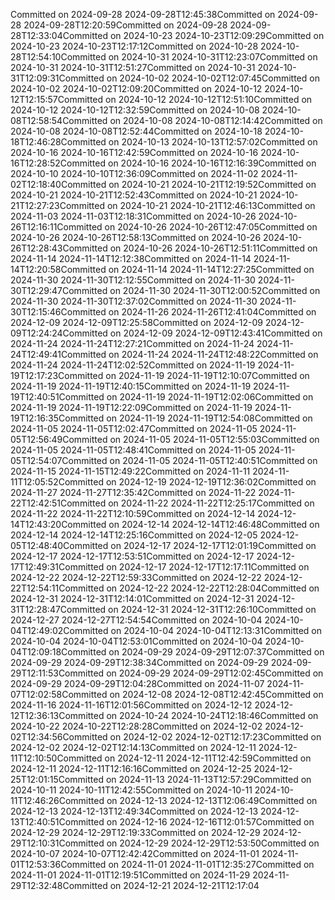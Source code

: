 Committed on 2024-09-28 2024-09-28T12:45:38Committed on 2024-09-28 2024-09-28T12:20:59Committed on 2024-09-28 2024-09-28T12:33:04Committed on 2024-10-23 2024-10-23T12:09:29Committed on 2024-10-23 2024-10-23T12:17:12Committed on 2024-10-28 2024-10-28T12:54:10Committed on 2024-10-31 2024-10-31T12:23:07Committed on 2024-10-31 2024-10-31T12:51:27Committed on 2024-10-31 2024-10-31T12:09:31Committed on 2024-10-02 2024-10-02T12:07:45Committed on 2024-10-02 2024-10-02T12:09:20Committed on 2024-10-12 2024-10-12T12:15:57Committed on 2024-10-12 2024-10-12T12:51:10Committed on 2024-10-12 2024-10-12T12:32:59Committed on 2024-10-08 2024-10-08T12:58:54Committed on 2024-10-08 2024-10-08T12:14:42Committed on 2024-10-08 2024-10-08T12:52:44Committed on 2024-10-18 2024-10-18T12:46:28Committed on 2024-10-13 2024-10-13T12:57:02Committed on 2024-10-16 2024-10-16T12:42:59Committed on 2024-10-16 2024-10-16T12:28:52Committed on 2024-10-16 2024-10-16T12:16:39Committed on 2024-10-10 2024-10-10T12:36:09Committed on 2024-11-02 2024-11-02T12:18:40Committed on 2024-10-21 2024-10-21T12:19:52Committed on 2024-10-21 2024-10-21T12:52:43Committed on 2024-10-21 2024-10-21T12:27:23Committed on 2024-10-21 2024-10-21T12:46:13Committed on 2024-11-03 2024-11-03T12:18:31Committed on 2024-10-26 2024-10-26T12:16:11Committed on 2024-10-26 2024-10-26T12:47:05Committed on 2024-10-26 2024-10-26T12:58:13Committed on 2024-10-26 2024-10-26T12:28:43Committed on 2024-10-26 2024-10-26T12:51:11Committed on 2024-11-14 2024-11-14T12:12:38Committed on 2024-11-14 2024-11-14T12:20:58Committed on 2024-11-14 2024-11-14T12:27:25Committed on 2024-11-30 2024-11-30T12:12:55Committed on 2024-11-30 2024-11-30T12:29:47Committed on 2024-11-30 2024-11-30T12:00:52Committed on 2024-11-30 2024-11-30T12:37:02Committed on 2024-11-30 2024-11-30T12:15:46Committed on 2024-11-26 2024-11-26T12:41:04Committed on 2024-12-09 2024-12-09T12:25:58Committed on 2024-12-09 2024-12-09T12:24:24Committed on 2024-12-09 2024-12-09T12:43:41Committed on 2024-11-24 2024-11-24T12:27:21Committed on 2024-11-24 2024-11-24T12:49:41Committed on 2024-11-24 2024-11-24T12:48:22Committed on 2024-11-24 2024-11-24T12:02:52Committed on 2024-11-19 2024-11-19T12:17:23Committed on 2024-11-19 2024-11-19T12:10:07Committed on 2024-11-19 2024-11-19T12:40:15Committed on 2024-11-19 2024-11-19T12:40:51Committed on 2024-11-19 2024-11-19T12:02:06Committed on 2024-11-19 2024-11-19T12:22:09Committed on 2024-11-19 2024-11-19T12:16:35Committed on 2024-11-19 2024-11-19T12:54:08Committed on 2024-11-05 2024-11-05T12:02:47Committed on 2024-11-05 2024-11-05T12:56:49Committed on 2024-11-05 2024-11-05T12:55:03Committed on 2024-11-05 2024-11-05T12:48:41Committed on 2024-11-05 2024-11-05T12:54:07Committed on 2024-11-05 2024-11-05T12:40:51Committed on 2024-11-15 2024-11-15T12:49:22Committed on 2024-11-11 2024-11-11T12:05:52Committed on 2024-12-19 2024-12-19T12:36:02Committed on 2024-11-27 2024-11-27T12:35:42Committed on 2024-11-22 2024-11-22T12:42:51Committed on 2024-11-22 2024-11-22T12:25:17Committed on 2024-11-22 2024-11-22T12:10:59Committed on 2024-12-14 2024-12-14T12:43:20Committed on 2024-12-14 2024-12-14T12:46:48Committed on 2024-12-14 2024-12-14T12:25:16Committed on 2024-12-05 2024-12-05T12:48:40Committed on 2024-12-17 2024-12-17T12:01:19Committed on 2024-12-17 2024-12-17T12:53:51Committed on 2024-12-17 2024-12-17T12:49:31Committed on 2024-12-17 2024-12-17T12:17:11Committed on 2024-12-22 2024-12-22T12:59:33Committed on 2024-12-22 2024-12-22T12:54:11Committed on 2024-12-22 2024-12-22T12:28:04Committed on 2024-12-31 2024-12-31T12:14:01Committed on 2024-12-31 2024-12-31T12:28:47Committed on 2024-12-31 2024-12-31T12:26:10Committed on 2024-12-27 2024-12-27T12:54:54Committed on 2024-10-04 2024-10-04T12:49:02Committed on 2024-10-04 2024-10-04T12:13:31Committed on 2024-10-04 2024-10-04T12:53:01Committed on 2024-10-04 2024-10-04T12:09:18Committed on 2024-09-29 2024-09-29T12:07:37Committed on 2024-09-29 2024-09-29T12:38:34Committed on 2024-09-29 2024-09-29T12:11:53Committed on 2024-09-29 2024-09-29T12:02:45Committed on 2024-09-29 2024-09-29T12:04:28Committed on 2024-11-07 2024-11-07T12:02:58Committed on 2024-12-08 2024-12-08T12:42:45Committed on 2024-11-16 2024-11-16T12:01:56Committed on 2024-12-12 2024-12-12T12:36:13Committed on 2024-10-24 2024-10-24T12:18:46Committed on 2024-10-22 2024-10-22T12:28:28Committed on 2024-12-02 2024-12-02T12:34:56Committed on 2024-12-02 2024-12-02T12:17:23Committed on 2024-12-02 2024-12-02T12:14:13Committed on 2024-12-11 2024-12-11T12:10:50Committed on 2024-12-11 2024-12-11T12:42:59Committed on 2024-12-11 2024-12-11T12:16:16Committed on 2024-12-25 2024-12-25T12:01:15Committed on 2024-11-13 2024-11-13T12:57:29Committed on 2024-10-11 2024-10-11T12:42:55Committed on 2024-10-11 2024-10-11T12:46:26Committed on 2024-12-13 2024-12-13T12:06:49Committed on 2024-12-13 2024-12-13T12:49:34Committed on 2024-12-13 2024-12-13T12:40:51Committed on 2024-12-16 2024-12-16T12:01:57Committed on 2024-12-29 2024-12-29T12:19:33Committed on 2024-12-29 2024-12-29T12:10:31Committed on 2024-12-29 2024-12-29T12:53:50Committed on 2024-10-07 2024-10-07T12:42:42Committed on 2024-11-01 2024-11-01T12:53:36Committed on 2024-11-01 2024-11-01T12:35:27Committed on 2024-11-01 2024-11-01T12:19:51Committed on 2024-11-29 2024-11-29T12:32:48Committed on 2024-12-21 2024-12-21T12:17:04